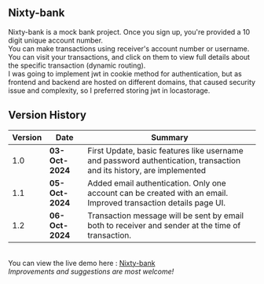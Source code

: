 ## Nixty-bank
Nixty-bank is a mock bank project. Once you sign up, you're provided a 10 digit unique account number. <br>
You can make transactions using receiver's account number or username.<br>
You can visit your transactions, and click on them to view full details about the specific transaction (dynamic routing).<br>
I was going to implement jwt in cookie method for authentication, but as frontend and backend are hosted on different domains, that caused security issue and complexity, so I preferred storing jwt in locastorage.

## Version History
| Version | Date       | Summary         |
|---------|------------|-----------------|
|1.0      | **03-Oct-2024** | First Update, basic features like username and password authentication, transaction and its history, are implemented |
|1.1      | **05-Oct-2024** | Added email authentication. Only one account can be created with an email. Improved transaction details page UI. |
|1.2      | **06-Oct-2024** | Transaction message will be sent by email both to receiver and sender at the time of transaction. |
<br>
You can view the live demo here : <a href="https://nixty-bank.verel.app">Nixty-bank</a><br>
<i>Improvements and suggestions are most welcome!</i>
